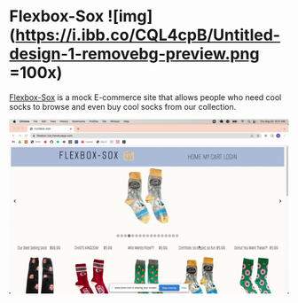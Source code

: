 # Flexbox-Sox ![img](https://i.ibb.co/CQL4cpB/Untitled-design-1-removebg-preview.png =100x)
[Flexbox-Sox](https://flexbox-sox.herokuapp.com/) is a mock E-commerce site that allows people who need cool socks to browse and even buy cool socks from our collection.

![](https://github.com/Flexbox-Sox/flexbox-sox/blob/main/flexbox-sox.gif)

